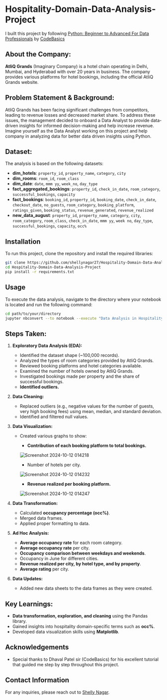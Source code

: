 # Hospitality-Domain-Data-Analysis-Project
I built this project by following [Python: Beginner to Advanced For Data Professionals](https://codebasics.io/courses/python-beginner-to-advanced) by [CodeBasics](https://codebasics.io/)

## About the Company:
**AtliQ Grands** (Imaginary Company) is a hotel chain operating in Delhi, Mumbai, and Hyderabad with over 20 years in business. The company provides various platforms for hotel bookings, including the official AtliQ Grands website.

## Problem Statement & Background:
AtliQ Grands has been facing significant challenges from competitors, leading to revenue losses and decreased market share. To address these issues, the management decided to onboard a Data Analyst to provide data-driven insights for informed decision-making and help increase revenue. </br>
Imagine yourself as the Data Analyst working on this project and help company in analyzing data for better data driven insights using Python.

## Dataset:
The analysis is based on the following datasets:

- **dim_hotels**: `property_id`, `property_name`, `category`, `city`
- **dim_rooms**: `room_id`, `room_class`
- **dim_date**: `date`, `mmm yy`, `week_no`, `day_type`
- **fact_aggregated_bookings**: `property_id`, `check_in_date`, `room_category`, `successful_bookings`, `capacity`
- **fact_bookings**: `booking_id`, `property_id`, `booking_date`, `check_in_date`, `checkout_date`, `no_guests`, `room_category`, `booking_platform`, `ratings_given`, `booking_status`, `revenue_generated`, `revenue_realized`
- **new_data_august**: `property_id`, `property_name`, `category`, `city`, `room_category`, `room_class`, `check_in_date`, `mmm yy`, `week no`, `day_type`, `successful_bookings`, `capacity`, `occ%`

## Installation
To run this project, clone the repository and install the required libraries:

```bash
git clone https://github.com/shellynagar27/Hospitality-Domain-Data-Analysis-Project.git
cd Hospitality-Domain-Data-Analysis-Project
pip install -r requirements.txt
```

## Usage
To execute the data analysis, navigate to the directory where your notebook is located and run the following command:
```bash
cd path/to/your/directory
jupyter nbconvert --to notebook --execute "Data Analysis in Hospitality Domain.ipynb"
```

## Steps Taken:

1. **Exploratory Data Analysis (EDA):**
   - Identified the dataset shape (~100,000 records).
   - Analyzed the types of room categories provided by AtliQ Grands.
   - Reviewed booking platforms and hotel categories available.
   - Examined the number of hotels owned by AtliQ Grands.
   - Investigated bookings made per property and the share of successful bookings.
   - **Identified outliers.**

2. **Data Cleaning:**
   - Replaced outliers (e.g., negative values for the number of guests, very high booking fees) using mean, median, and standard deviation.
   - Identified and filtered null values.

3. **Data Visualization:**
   - Created various graphs to show:
     - **Contribution of each booking platform to total bookings.**
       <div align="center">
      ![Screenshot 2024-10-12 014218](https://github.com/user-attachments/assets/92d90d24-9fc8-4b4d-8586-bc5bfe6bf3bc)
       </div>

     - Number of hotels per city.
       <div align="center">
      ![Screenshot 2024-10-12 014232](https://github.com/user-attachments/assets/7d55c3a4-81ff-4bc1-8e61-ee0d7db8db00)
       </div>

     - **Revenue realized per booking platform.**
       <div align="center">
      ![Screenshot 2024-10-12 014247](https://github.com/user-attachments/assets/b27cc940-bc67-4b54-8f3a-71ed9f260e7d)
       </div>


4. **Data Transformation:**
   - Calculated **occupancy percentage (occ%)**.
   - Merged data frames.
   - Applied proper formatting to data.

5. **Ad Hoc Analysis:**
   - **Average occupancy rate** for each room category.
   - **Average occupancy rate** per city.
   - **Occupancy comparison between weekdays and weekends**.
   - Occupancy in June for different cities.
   - **Revenue realized per city, by hotel type, and by property**.
   - **Average rating** per city.

6. **Data Updates:**
   - Added new data sheets to the data frames as they were created.

## Key Learnings:
- **Data transformation, exploration, and cleaning** using the Pandas library.
- Gained insights into hospitality domain-specific terms such as **occ%**.
- Developed data visualization skills using **Matplotlib**.

## Acknowledgements
- Special thanks to Dhaval Patel sir (CodeBasics) for his excellent tutorial that guided me step by step throughout this project. 

## Contact Information
For any inquiries, please reach out to [Shelly Nagar](mailto:shellynagar75@gmail.com).
